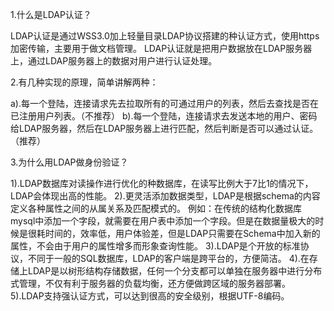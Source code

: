 1.什么是LDAP认证？

LDAP认证是通过WSS3.0加上轻量目录LDAP协议搭建的种认证方式，使用https加密传输，主要用于做文档管理。
LDAP认证就是把用户数据放在LDAP服务器上，通过LDAP服务器上的数据对用户进行认证处理。


2.有几种实现的原理，简单讲解两种：

a).每一个登陆，连接请求先去拉取所有的可通过用户的列表，然后去查找是否在已注册用户列表。（不推荐）
b).每一个登陆，连接请求去发送本地的用户、密码给LDAP服务器，然后在LDAP服务器上进行匹配，然后判断是否可以通过认证。（推荐）


3.为什么用LDAP做身份验证？

1).LDAP数据库对读操作进行优化的种数据库，在读写比例大于7比1的情况下，LDAP会体现出高的性能。
2).更灵活添加数据类型，LDAP是根据schema的内容定义各种属性之间的从属关系及匹配模式的。
例如：在传统的结构化数据库mysql中添加一个字段，就需要在用户表中添加一个字段。但是在数据量极大的时候是很耗时间的，效率低，用户体验差，但是LDAP只需要在Schema中加入新的属性，不会由于用户的属性增多而形象查询性能。
3).LDAP是个开放的标准协议，不同于一般的SQL数据库，LDAP的客户端是跨平台的，方便简洁。
4).在存储上LDAP是以树形结构存储数据，任何一个分支都可以单独在服务器中进行分布式管理，不仅有利于服务器的负载均衡，还方便做跨区域的服务器部署。
5).LDAP支持强认证方式，可以达到很高的安全级别，根据UTF-8编码。